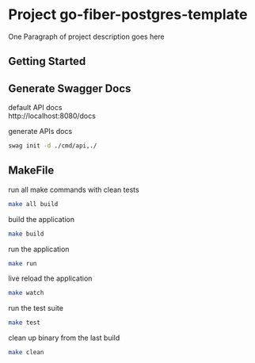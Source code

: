 # Project go-fiber-postgres-template

One Paragraph of project description goes here

## Getting Started


## Generate Swagger Docs

default API docs<br>
http://localhost:8080/docs

generate APIs docs
```bash
swag init -d ./cmd/api,./
```

## MakeFile

run all make commands with clean tests
```bash
make all build
```

build the application
```bash
make build
```

run the application
```bash
make run
```

live reload the application
```bash
make watch
```

run the test suite
```bash
make test
```

clean up binary from the last build
```bash
make clean
```